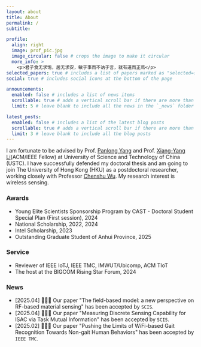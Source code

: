 ```yaml
---
layout: about
title: About
permalink: /
subtitle: 

profile:
  align: right
  image: prof_pic.jpg
  image_circular: false # crops the image to make it circular
  more_info: >
    <p>君子食无求饱，居无求安，敏于事而不讷于言，就有道而正焉</p>
selected_papers: true # includes a list of papers marked as "selected={true}"
social: true # includes social icons at the bottom of the page

announcements:
  enabled: false # includes a list of news items
  scrollable: true # adds a vertical scroll bar if there are more than 3 news items
  limit: 5 # leave blank to include all the news in the `_news` folder

latest_posts:
  enabled: false # includes a list of the latest blog posts
  scrollable: true # adds a vertical scroll bar if there are more than 3 new posts items
  limit: 3 # leave blank to include all the blog posts
---
```


I am fortunate to be advised by Prof. [Panlong Yang](https://scholar.google.com.hk/citations?hl=zh-CN&user=sst3cxoAAAAJ) and Prof. [Xiang-Yang Li](https://scholar.google.com.hk/citations?hl=zh-CN&user=JURtNb0AAAAJ)(ACM/IEEE Fellow) at University of Science and Technology of China (USTC). I have successfully defended my doctoral thesis and am going to join The University of Hong Kong (HKU) as a postdoctoral researcher, working closely with Professor [Chenshu Wu](https://cswu.me/).​ My research interest is wireless sensing.























### Awards

- Young Elite Scientists Sponsorship Program by CAST - Doctoral Student Special Plan (First session), 2024
- National Scholarship, 2022, 2024
- Intel Scholarship, 2023
- Outstanding Graduate Student of Anhui Province, 2025

### Service

- Reviewer of IEEE IoTJ, IEEE TMC, IMWUT/Ubicomp, ACM TIoT
- The host at the BIGCOM Rising Star Forum, 2024

### News

- [2025.04] 🎉🎉🎉 Our paper "The field-based model: a new perspective on RF-based material sensing" has been accepted by ``SCIS``.
- [2025.04] 🎉🎉🎉 Our paper "Measuring Discrete Sensing Capability for ISAC via Task Mutual Information" has been accepted by ``SCIS``.
- [2025.02] 🎉🎉🎉 Our paper "Pushing the Limits of WiFi-based Gait Recognition Towards Non-gait Human Behaviors" has been accepted by ``IEEE TMC``.
